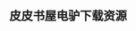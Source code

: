 ## 皮皮书屋电驴下载资源 

[Arduino Cookbook.pdf]: (ed2k://|file|Arduino%20Cookbook.pdf|12738199|ffa006efe665a79e3271ca71e802dd63|h=voedhtvbsjkoj5s6j637y3xbmgqpkety|/)

[Microsoft SharePoint 2010 End User Guide_ Business Performance Enhancement.pdf]: (ed2k://|file|Microsoft%20SharePoint%202010%20End%20User%20Guide_%20Business%20Performance%20Enhancement.pdf|15765902|ee7df07eb2567ba1bcb887b9838d6496|h=5rk6u3puwygwcmr7zey4m7jozugou6g6|/)

[Applied C++_ Practical Techniques for Building Better Software.chm]: (ed2k://|file|Applied%20C%2B%2B_%20Practical%20Techniques%20for%20Building%20Better%20Software.chm|2237949|af518151898d307fbbaefc1cc0472bf8|h=ccuzz5obsehckqmmmaec5hlb4rmne3mt|/)

[Introduction To The Theory Of Computation (2nd Edition).djvu]: (ed2k://|file|Introduction%20To%20The%20Theory%20Of%20Computation%20%282nd%20Edition%29.djvu|6890590|20a036e4ddf7acf4ca4031c270066ae7|h=2nbflcrjatawypm3c6rfxtt3sdaeprt6|/)

[Python in a Nutshell, 2nd Edition.chm]: (ed2k://|file|Python%20in%20a%20Nutshell%2C%202nd%20Edition.chm|1200665|2122c1773979684265864e7ae04f3293|h=jty2q7vhlajhdxhjlleswtn5j3zaa5fk|/)

[The Elements of Style.pdf]: (ed2k://|file|The%20Elements%20of%20Style.pdf|688867|75ee06edad66528d53eeff19afe56336|h=ri7th3v26rc3n5csif3c7k4o6lsgat5h|/)

[Applied Cryptanalysis.pdf]: (ed2k://|file|Applied%20Cryptanalysis.pdf|19612823|49dcf3fa802d6c6e0df44f7f6789dd8c|h=txmvaw6gkdgk4ezsjrrfk7gpyitxypyd|/)

[Introducing HTML 5.pdf]: (ed2k://|file|Introducing%20HTML%205.pdf|7678681|d7f3ac8e8509572dd8359fce9ba4cc6e|h=acwqhncwcnjqkmbbu7x3ud4burdjaqn6|/)

[Algorithms in a Nutshell (EPUB).pdf]: (ed2k://|file|Algorithms%20in%20a%20Nutshell%20%28EPUB%29.pdf|5251504|eef0c9c4b326be2490c9685e5f4d8876|h=j2qqdub2jyeisjxxt7slaq6ko57gwu5j|/)

[Flash Development for Android Cookbook.pdf]: (ed2k://|file|Flash%20Development%20for%20Android%20Cookbook.pdf|30128418|b82791f74ed317e12891255d5838a6a7|h=fljzxxd7cj4cgcridstb3ge7mr425ozy|/)

[Jakarta Commons Cookbook.chm]: (ed2k://|file|Jakarta%20Commons%20Cookbook.chm|646155|fdd05913d723422f413bdd182598fee8|h=zwowzd3hyqcoy6goableogddfyit66x4|/)

[How to Design Programs_ An Introduction to Programming and Computing.pdf]: (ed2k://|file|How%20to%20Design%20Programs_%20An%20Introduction%20to%20Programming%20and%20Computing.pdf|27025141|912ceae0f7422ba32315792c95cd4cb6|h=5hcyokwnvfw2dvejkp7jpgfh6g7q3kts|/)

[Introduction to Languages and the Theory of Computation, 4th Edition.pdf]: (ed2k://|file|Introduction%20to%20Languages%20and%20the%20Theory%20of%20Computation%2C%204th%20Edition.pdf|3446066|f17dc28224e3e33129e38214615e9fd1|h=on4x5m3kgvh3epqfym2u6pbehzkxs5ys|/)

[The Object Constraint Language.chm]: (ed2k://|file|The%20Object%20Constraint%20Language.chm|1119482|ed75e2a0dd4e15e4addace7165165cf0|h=q23yqrzltfiockqbgdgya6za74oubsov|/)

[Pro jQuery.pdf]: (ed2k://|file|Pro%20jQuery.pdf|24776988|3355dbc4225c74e188d973b98ca791fd|h=2h6nfuax5nt3kruhgme5kuauuzv2g5qg|/)

[Linear Programming with Matlab.pdf]: (ed2k://|file|Linear%20Programming%20with%20Matlab.pdf|4675163|b03f0ad264a5ec7fee3024e3a5dd857f|h=7h5ifdtmtl7amkui2f2rjq6npwuvckhv|/)

[Practical C++ Programming, Second Edition.chm]: (ed2k://|file|Practical%20C%2B%2B%20Programming%2C%20Second%20Edition.chm|1644394|7e46f4c5df0e3d5dd473444c778a6f8d|h=5bp333kkt7baas25b3spkuiubf7sepnx|/)

[Alfresco Developer Guide.pdf]: (ed2k://|file|Alfresco%20Developer%20Guide.pdf|10312298|4b4791955987c2ea7f199d188f8190ab|h=twquzfzgksmsufq7pz5zy4muqeo3adrq|/)

[Programming Scala (PDF).pdf]: (ed2k://|file|Programming%20Scala%20%28PDF%29.pdf|5932243|d94b47610666d7f9cb504b3386bc78e4|h=s3nmlp5wlkcafnybxtn72p2b4talvjsa|/)

[The Computational Beauty of Nature.pdf]: (ed2k://|file|The%20Computational%20Beauty%20of%20Nature.pdf|13221477|564337fc1af259fe0d0e30b95538caa1|h=w5zyswmnf4cwppdkreu3drc5shthysdi|/)

[Operating System Security (Synthesis Lectures on Information Security, Privacy, and Trust).pdf]: (ed2k://|file|Operating%20System%20Security%20%28Synthesis%20Lectures%20on%20Information%20Security%2C%20Privacy%2C%20and%20Trust%29.pdf|2293979|7985b45c031a40e275edcfc06f80346e|h=3ovqm7toourcbx7hpbh5mwj6whlssyo3|/)

[Optical Switching Networks.pdf]: (ed2k://|file|Optical%20Switching%20Networks.pdf|12304621|74e8591c90a53d0fd73c35632bf28958|h=xxtvv53kxgjbqivrmdwkd5bwyyr7c4o6|/)

[Oracle 9i & 10g编程艺术：深入数据库体系结构-有图版.pdf]: (ed2k://|file|Oracle%209i%20%26%2010g%E7%BC%96%E7%A8%8B%E8%89%BA%E6%9C%AF%EF%BC%9A%E6%B7%B1%E5%85%A5%E6%95%B0%E6%8D%AE%E5%BA%93%E4%BD%93%E7%B3%BB%E7%BB%93%E6%9E%84-%E6%9C%89%E5%9B%BE%E7%89%88.pdf|3243932|4dbb8d9ae3684161abfb049ac96b5f80|h=ixwxkws4tnnx52fs6hvqcmgnnnqntltg|/)

[iOS SDK Programming.pdf]: (ed2k://|file|iOS%20SDK%20Programming.pdf|15812083|1eeaba39a9d6a6eea451de1e17ee0fb4|h=ykilysg7ed5izdex6asw5hgiuvygwhlu|/)

[TCP_IP Essentials.pdf]: (ed2k://|file|TCP_IP%20Essentials.pdf|1189899|643e4526fd5c6462b238736279a50878|h=syqu7zvestdwhef3k3amrchinoswelkl|/)

[iOS 4 in Action.pdf]: (ed2k://|file|iOS%204%20in%20Action.pdf|13195119|5e68ffecc9495b2e3bf303aa4a4c4f4f|h=dlvg5rerpjazzdf3qixmxxzi3kkxpi3r|/)

[Pro Core Data for iOS, Second Edition.pdf]: (ed2k://|file|Pro%20Core%20Data%20for%20iOS%2C%20Second%20Edition.pdf|23723229|ba6587d3fc96d60d98db49f8c8fcda32|h=7pwsiay2mlsimtakj3imck5ppkehddld|/)

[iOS Programming_ The Big Nerd Ranch Guide (2nd Edition).pdf]: (ed2k://|file|iOS%20Programming_%20The%20Big%20Nerd%20Ranch%20Guide%20%282nd%20Edition%29.pdf|48785987|5530ed1d623f45e4b1384693939d17e3|h=jge7e2bu2umfzfoihjwivtkww53kbsiq|/)

[Pro iOS 5 Tools.pdf]: (ed2k://|file|Pro%20iOS%205%20Tools.pdf|11644578|892f44fd7634fe9b0beb5381aa7a3963|h=afld3bl7bkk7eldnis3l4s2wuv3wpuwo|/)

[Refactoring with Microsoft Visual Studio 2010.pdf]: (ed2k://|file|Refactoring%20with%20Microsoft%20Visual%20Studio%202010.pdf|17310198|d18a1c10fdb8de3b6df87c194f295b13|h=melhyt45hasyia64xxslmkgibvpmgptc|/)

[iOS Programming_ The Big Nerd Ranch Guide (3rd edition).pdf]: (ed2k://|file|iOS%20Programming_%20The%20Big%20Nerd%20Ranch%20Guide%20%283rd%20edition%29.pdf|25894733|5ae35b4ce46c17e8ddf419252dae74ea|h=pvo4xrpv3kk2qqakvlitnyddbtuglkfr|/)

[Monte Carlo _ concepts, algorithms, and applications.pdf]: (ed2k://|file|Monte%20Carlo%20_%20concepts%2C%20algorithms%2C%20and%20applications.pdf|5920227|54f28547202304ba7918f47b8b36d216|h=vgym63aamqbz5p7afp4fcqdnrmf5tz2c|/)

[Getting Started with Netduino.pdf]: (ed2k://|file|Getting%20Started%20with%20Netduino.pdf|8814175|3f95e829b0c7e848ea7dffbff1a04409|h=3yhpyey2m7v7uxinfbjvvczlyxjx7b54|/)

[CFA Note Lever 2, 2009, Vol 2.pdf]: (ed2k://|file|CFA%20Note%20Lever%202%2C%202009%2C%20Vol%202.pdf|2888029|0d88f9fa10ef5642910e8642624fd314|h=oyycz7lpey7q3bcsqgsmhgrp2vnhtyyz|/)

[Cocoa and Objective-C Cookbook.pdf]: (ed2k://|file|Cocoa%20and%20Objective-C%20Cookbook.pdf|8721195|3fdcc690a7da3338b5367e6ab2ae1c93|h=3xntecwggkgk54k3vswqu34stms5ins5|/)

[Creating Cool MINDSTORMS NXT Robots.pdf]: (ed2k://|file|Creating%20Cool%20MINDSTORMS%20NXT%20Robots.pdf|18564655|0384eed0818e3ef57379b69eb9a3608f|h=4p6dn42hgf3qohgms52hp63ldgdftudm|/)

[Guide to Networking Essentials, Sixth Edition.pdf]: (ed2k://|file|Guide%20to%20Networking%20Essentials%2C%20Sixth%20Edition.pdf|20566412|f2856d3f6b2f444c250db46405241262|h=a3abishsngxs4uvppi5bgxlzv4w5w3wk|/)

[C#和.NET 2.0 实战_平台、语言与框架.pdf]: (ed2k://|file|C%23%E5%92%8C.NET%202.0%20%E5%AE%9E%E6%88%98_%E5%B9%B3%E5%8F%B0%E3%80%81%E8%AF%AD%E8%A8%80%E4%B8%8E%E6%A1%86%E6%9E%B6.pdf|91682614|b5e6cb41d673fb982047285798f3ab7e|h=u6f5aryj2ucwkgdrzftfl2qknyackt63|/)

[Practical Reporting with Ruby and Rails.pdf]: (ed2k://|file|Practical%20Reporting%20with%20Ruby%20and%20Rails.pdf|4012065|b68e8d9b963334cc9ba8bc99d1e35e85|h=6six3cqm4d3ae7xcbrxuh45je3e44nko|/)

[Professional Alfresco_ Practical Solutions for Enterprise Content Management.pdf]: (ed2k://|file|Professional%20Alfresco_%20Practical%20Solutions%20for%20Enterprise%20Content%20Management.pdf|15078225|c038c828f47849c22a8ffdd5e34316c8|h=c3bbp2jjhpdivimay5bja4rxcsnpb3cs|/)

[Smashing WordPress.pdf]: (ed2k://|file|Smashing%20WordPress.pdf|7463121|b3ad79dbf8043701be4b7837bc3765f3|h=qoh4exkjk7ojxefegrmegtqjyhpwz5nu|/)

[The Official Damn Small Linux(R) Book_ The Tiny Adaptable Linux(R) That Runs on Anything.chm]: (ed2k://|file|The%20Official%20Damn%20Small%20Linux%28R%29%20Book_%20The%20Tiny%20Adaptable%20Linux%28R%29%20That%20Runs%20on%20Anything.chm|14997258|e5c1780b31d86f81158f1e8053a466bd|h=67sqfneuhbxcz77vhvha5bdnkvoodo67|/)

[Data Mining_ Foundations and Intelligent Paradigms.pdf]: (ed2k://|file|Data%20Mining_%20Foundations%20and%20Intelligent%20Paradigms.pdf|5813372|3420b539ce69493fe0a39ceb8ce01c24|h=h5zoycc5tvj2bz3aowuw2pw7n2jp6div|/)

[Automate With Grunt.pdf]: (ed2k://|file|Automate%20With%20Grunt.pdf|1650988|11cceeb1526c73e401d2b5de7afcce73|h=wx7qdi5vjdwwdtyeu5yreqll7nkfzkh7|/)

[Hadoop实战（第2版）.pdf]: (ed2k://|file|Hadoop%E5%AE%9E%E6%88%98%EF%BC%88%E7%AC%AC2%E7%89%88%EF%BC%89.pdf|45|b901dd82e86cf44ede49cba4c197e1cb|h=ilatr55n4sufmnvxfuzmbnfcbelywgns|/)

[Foundation Rails 2.rar]: (ed2k://|file|Foundation%20Rails%202.rar|6274109|32c1ad20b6f35c031900f3451db51371|h=3qgi5p2twfzfsouedazoagj23437tiyp|/)

[BSD Hacks (PDF).pdf]: (ed2k://|file|BSD%20Hacks%20%28PDF%29.pdf|4452903|1a88ef07218290ed8c14fc49e96c673c|h=td4auvelrqhz73y7mt7kbakc5qlbkjum|/)

[Professional ASP.NET MVC 1.0.pdf]: (ed2k://|file|Professional%20ASP.NET%20MVC%201.0.pdf|18900157|114c9e5b478a8efb9742eba17b4b77b0|h=lxh5swn4ym2pb4pqpi4ksdjzochucsf3|/)

[Java Concepts_ Compatible with Java 5, 6 and 7.pdf]: (ed2k://|file|Java%20Concepts_%20Compatible%20with%20Java%205%2C%206%20and%207.pdf|29154167|7b95d8ba371bfe0b445e1ad479cc4777|h=wvzwe622py4bbr4ququ2ujym7xcfj2n4|/)

[Process Aware Information Systems_ Bridging People and Software.pdf]: (ed2k://|file|Process%20Aware%20Information%20Systems_%20Bridging%20People%20and%20Software.pdf|6018310|8e195e46cce97d4567641e8ce4f557fa|h=m36t5thsv2dvhcp6iofila4bsbnsycdy|/)

[Linux Shell Scripting Cookbook.pdf]: (ed2k://|file|Linux%20Shell%20Scripting%20Cookbook.pdf|12904175|f1145a6ca9b29bcdd6e4ae8f06332232|h=fib5k5zhkzslq2djnxg7vofi7wuqmh7f|/)

[Linux Command Line And Shell Scripting Bible, 2ed.pdf]: (ed2k://|file|Linux%20Command%20Line%20And%20Shell%20Scripting%20Bible%2C%202ed.pdf|8482415|a0f5069652e4e1dce1a1d6edf16e8f6f|h=boxhpbpafjlpdblu7ivntvdqf5twmngw|/)

[Linux内核完全注释(修正版v3.0).pdf]: (ed2k://|file|Linux%E5%86%85%E6%A0%B8%E5%AE%8C%E5%85%A8%E6%B3%A8%E9%87%8A%28%E4%BF%AE%E6%AD%A3%E7%89%88v3.0%29.pdf|8165054|f4c9bae8680e23c89e335fdc6a6e2220|h=eqdknzrnmfd662t24nwf36bfye6qldxl|/)

[精通LINUX设备驱动程序开发.pdf]: (ed2k://|file|%E7%B2%BE%E9%80%9ALINUX%E8%AE%BE%E5%A4%87%E9%A9%B1%E5%8A%A8%E7%A8%8B%E5%BA%8F%E5%BC%80%E5%8F%91.pdf|39899770|d4bef02fae7c2e91d0a5634df90142f4|h=oi3r4biuf5kiyzrl4qncjav7l5mzvo4b|/)

[Shell Scripting_ Expert Recipes for Linux, Bash and more.pdf]: (ed2k://|file|Shell%20Scripting_%20Expert%20Recipes%20for%20Linux%2C%20Bash%20and%20more.pdf|18105070|ce246547a7ab94d9de5a33a0f062f4ef|h=ywntpojuwpdchzlnpxne33rmucp6jtim|/)

[Mastering Excel 2003 Programming with VBA.pdf]: (ed2k://|file|Mastering%20Excel%202003%20Programming%20with%20VBA.pdf|19670403|e17e4e4cba8c16786536b641dc627bc8|h=ua4fbbpvpb2kjsfsvqn67melbxif7oyh|/)

[Credit Risk Modeling using Excel and VBA.pdf]: (ed2k://|file|Credit%20Risk%20Modeling%20using%20Excel%20and%20VBA.pdf|19438610|f8c1bc17227dc64b51f0ff7899e56367|h=hxndvqpwvwd43chnogqhk5m5vlqglddu|/)

[Excel 2010 Power Programming with VBA.pdf]: (ed2k://|file|Excel%202010%20Power%20Programming%20with%20VBA.pdf|10917528|ef9c1a1c95d06f87c49f352be32a99f2|h=opavhe2xpdovgykfwtrwgtugbrr5onx6|/)

[Excel 2007 VBA Macro Programming.pdf]: (ed2k://|file|Excel%202007%20VBA%20Macro%20Programming.pdf|7890885|9ba325393c58aa351f379b4394cc06c3|h=j4jk7etvx4dhr3e5eqyd4mvylnlrdksf|/)

[Excel VBA Programming For Dummies, 2nd Edition.pdf]: (ed2k://|file|Excel%20VBA%20Programming%20For%20Dummies%2C%202nd%20Edition.pdf|6856298|b638c2833e8ff377688d7d49ccaa817a|h=igwb4lckwdzfcy2jsmpintaczxm5cafd|/)

[Programming Excel with VBA and .NET.chm]: (ed2k://|file|Programming%20Excel%20with%20VBA%20and%20.NET.chm|9263181|a16ef43c243bb7478a5585ccd987ab5e|h=7iqzvdwlyslqpfath3qg6jei7jr665sa|/)

[Professional Excel Development_ The Definitive Guide to Developing Applications Using Microsoft Excel, VBA, and .NET, 2nd Edition.pdf]: (ed2k://|file|Professional%20Excel%20Development_%20The%20Definitive%20Guide%20to%20Developing%20Applications%20Using%20Microsoft%20Excel%2C%20VBA%2C%20and%20.NET%2C%202nd%20Edition.pdf|9970409|cdc1d92b90c35148125c82ac64acaa70|h=6kzwexn3zafrns47nwc7mmg4bkbro6ku|/)

[Microsoft Excel 2013 — Illustrated Brief.pdf]: (ed2k://|file|Microsoft%20Excel%202013%20%E2%80%94%20Illustrated%20Brief.pdf|30531816|936c092f9419a4e62048fd282a19239a|h=gkd64qvjaxmzsx3s2dmkvvgfx275l3f7|/)

[Real-Time Digital Signal Processing.pdf]: (ed2k://|file|Real-Time%20Digital%20Signal%20Processing.pdf|11752230|9dc737d49b8aaef513d99e12ef8176ee|h=dqsrk5txggwyk5ixgcugdjoyf744qavv|/)

[Discrete-Time Signal Processing.pdf]: (ed2k://|file|Discrete-Time%20Signal%20Processing.pdf|27514531|8afcc97cd3886db21a27c379be3e9499|h=lvsn4r2acdqwt5c7l4nofcvmig66lygh|/)

[Visual Basic® .NET Power Coding.chm]: (ed2k://|file|Visual%20Basic%C2%AE%20.NET%20Power%20Coding.chm|4433565|4338ee2f70ad72807446d9e887e193bd|h=wop26kbdng422cgmbm47vfurippf7eob|/)

[Digital Signal Processing.pdf]: (ed2k://|file|Digital%20Signal%20Processing.pdf|20001920|e26af5a7cd64894e80ea31e1105a23bb|h=il3k5tlskplawe5ug3w65x4f246h4wsf|/)

[25 Years of Model Checking.pdf]: (ed2k://|file|25%20Years%20of%20Model%20Checking.pdf|43370663|ae7e4f0bc8f126bbd72b2609d6b04d4a|h=uktnmbyhaxmaikmnkc3g4krzcu6ushvx|/)

[Beginning Hibernate_ From Novice to Professional.pdf]: (ed2k://|file|Beginning%20Hibernate_%20From%20Novice%20to%20Professional.pdf|2601439|cdd049b7ee5eb913423d0cdfe4bff1db|h=oltubs2xwtsoglvdacb4f4htrkhnfeio|/)

[Pro JavaFX 2.pdf]: (ed2k://|file|Pro%20JavaFX%202.pdf|37624833|51288bb10d72fa7731cd003371570b5d|h=ykitrcvtx6xfuxf6scyb3o5lqwtnlsy7|/)

[Machine Learning in Action.pdf]: (ed2k://|file|Machine%20Learning%20in%20Action.pdf|6896831|cc18b8d0bf9b58b261dab461f44fbdae|h=lhgrxa7kesjlqiewjxgpxkykgk4ptt77|/)

[Cinema 4D R13 Cookbook.pdf]: (ed2k://|file|Cinema%204D%20R13%20Cookbook.pdf|51928181|4669ef0ca168afc507d225e74b311d6d|h=wvrveewjc5sgbzickugaup3hdtwwwtf5|/)

[CIL Programming_ Under the Hood of .NET.chm]: (ed2k://|file|CIL%20Programming_%20Under%20the%20Hood%20of%20.NET.chm|5451077|3eba3a544365428eb510c36d3a82d8d1|h=gepiqzzd2ffexg72yftwl63ze4gq6bqt|/)

[Animating with Flash 8_ Creative Animation Techniques.pdf]: (ed2k://|file|Animating%20with%20Flash%208_%20Creative%20Animation%20Techniques.pdf|20480309|2879a3dbefe751417aabba979627096e|h=lg46hmifmdoczyokfhbdwcbawdpzdgad|/)

[Beginning DirectX 10 Game Programming.pdf]: (ed2k://|file|Beginning%20DirectX%2010%20Game%20Programming.pdf|3347802|434dcda0660aab11cc11f0adbfece6aa|h=oaxlv3faotj5vcjb3uwgouej2bhpsvw5|/)

[GCC – The Complete Reference.pdf]: (ed2k://|file|GCC%20%E2%80%93%20The%20Complete%20Reference.pdf|5986263|508bf17e91ab66277153bc9ff2c48d06|h=an6dobrnghgnzlklgpohucrbc2tcer2w|/)

[Physics for Flash Games, Animation, and Simulations.pdf]: (ed2k://|file|Physics%20for%20Flash%20Games%2C%20Animation%2C%20and%20Simulations.pdf|15075308|b983043d53c1d2971ea5019b3be1ffcd|h=kjw5z32tsycb5prl3jojxjroqyrebgsv|/)

[Foundation Flash Applications for Mobile Devices.pdf]: (ed2k://|file|Foundation%20Flash%20Applications%20for%20Mobile%20Devices.pdf|7016736|59f92ab059d24e93ab21a8dc9e5ac019|h=reeqvxi5hdwcpp6jghmouu5l3xmibruh|/)

[Flash iOS Apps Cookbook.pdf]: (ed2k://|file|Flash%20iOS%20Apps%20Cookbook.pdf|9902831|e08d067a2e63742020e6ca8289399050|h=cv6qqtdzdf4mnqrpcr7jb43uez5ph43h|/)

[Sams Teach Yourself HTML, CSS, and JavaScript All in One.pdf]: (ed2k://|file|Sams%20Teach%20Yourself%20HTML%2C%20CSS%2C%20and%20JavaScript%20All%20in%20One.pdf|18585410|4964e791f54f564c48b9e4f86d5ea66c|h=h6j2i24zuxfjcgqylabnzoqpclzxrhfo|/)

